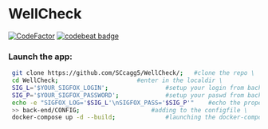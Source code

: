 # WellCheck

[![CodeFactor](https://www.codefactor.io/repository/github/sccagg5/wellcheck/badge)](https://www.codefactor.io/repository/github/sccagg5/wellcheck)
[![codebeat badge](https://codebeat.co/badges/510f65fa-c690-475b-a1a4-15d214d4750f)](https://codebeat.co/projects/github-com-sccagg5-wellcheck-master)

### Launch the app: 

```bash
 git clone https://github.com/SCcagg5/WellCheck/; 	#clone the repo \
 cd WellCheck; 						#enter in the localdir \
 SIG_L='$YOUR_SIGFOX_LOGIN';				#setup your login from backend.sigfox \
 SIG_P='$YOUR_SIGFOX_PASSWORD';				#setup your paswd from backend.sigfox \
 echo -e "SIGFOX_LOG='$SIG_L'\nSIGFOX_PASS='$SIG_P'" 	#echo the proper env var \
 >> back-end/CONFIG;					#adding to the configfile \
 docker-compose up -d --build;				#launching the docker-compose \
```
